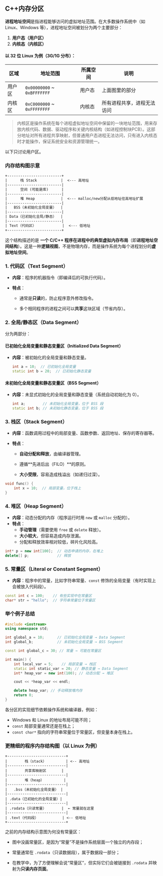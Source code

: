 ## C++内存分区

**进程地址空间**是指进程能够访问的虚拟地址范围。在大多数操作系统中（如 Linux、Windows 等），进程地址空间被划分为两个主要部分：

1. **用户态（用户区）**
2. **内核态（内核区）**

#### 以 32 位 Linux 为例（3G/1G 分布）：

| 区域   | 地址范围                    | 所属空间 | 说明                       |
| ------ | --------------------------- | -------- | -------------------------- |
| 用户区 | `0x00000000` ~ `0xBFFFFFFF` | 用户态   | 上面图里的部分             |
| 内核区 | `0xC0000000` ~ `0xFFFFFFFF` | 内核态   | 所有进程共享，进程无法访问 |

> 内核区是操作系统在每个进程虚拟地址空间中保留的一块地址范围，用来存放内核代码、数据、驱动程序和关键内核结构（如进程控制块PCB）。这部分地址对所有进程共享映射，但普通用户态进程无法访问，只有进入内核态时才能操作，保证系统安全和资源管理统一。

以下只讨论用户区。

### 内存结构图示意

```txt
+-------------------------+
|      栈 Stack           |  <--- 高地址
|-------------------------|
|      空间 (可能是库)      |
|-------------------------|
|      堆 Heap            |  <--- malloc/new分配从低地址往高地址扩展
|-------------------------|
|   BSS（未初始化全局变量）  |
|-------------------------|
| Data（已初始化全局/静态）  |
|-------------------------|
| Text（代码区）            |  <--- 低地址
+-------------------------+
```

这个结构描述的是 **一个 C/C++ 程序在进程中的典型虚拟内存布局**（即**进程地址空间结构**）。这是一种**逻辑视图**，不是物理内存，而是操作系统为每个进程划分的**虚拟地址空间**。

### 1. 代码区（Text Segment）

- **内容**：程序的机器指令（即编译后的可执行代码）。

- **特点**：

  - 通常是**只读**的，防止程序意外修改指令。

  - 多个相同程序的进程之间可以**共享**这块区域（节省内存）。

### 2. 全局/静态区（Data Segment）

分为两部分：

#### 已初始化全局变量和静态变量区（Initialized Data Segment）

- **内容**：被初始化的全局变量和静态变量。

  ```cpp
  int a = 10;  // 已初始化全局变量
  static int b = 20;  // 已初始化静态变量
  ```

#### 未初始化全局变量和静态变量区（BSS Segment）

- **内容**：未显式初始化的全局变量和静态变量（系统自动初始化为 0）。

  ```cpp
  int a;        // 未初始化全局变量，位于 BSS 段
  static int b; // 未初始化静态变量，位于 BSS 段
  ```

### 3. 栈区（Stack Segment）

- **内容**：函数调用过程中的局部变量、函数参数、返回地址、保存的寄存器等。

- **特点**：

  - **自动分配和释放**，由编译器管理。

  - 遵循**先进后出（FILO）**的原则。

  - **大小受限**，容易造成栈溢出（如递归过深）。

```cpp
void func() {
    int x = 10;  // 局部变量，位于栈上
}
```

### 4. 堆区（Heap Segment）

- **内容**：动态分配的内存（程序运行时用 `new` 或 `malloc` 分配的）。
- **特点**：
  - **手动管理**（需要使用 `free` 或 `delete` 释放）。
  - **大小较大**，但容易造成内存泄漏。
  - 分配和释放效率相对较低，碎片化风险高。

```cpp
int* p = new int[100];  // 动态申请的内存，在堆上
delete[] p;             // 释放
```

### 5. 常量区（Literal or Constant Segment）

- **内容**：程序中的常量，比如字符串常量、`const` 修饰的全局变量（有时实现上会被放入代码段）。

```cpp
const int c = 100;    // 有些实现中在常量区
char* str = "hello";  // 字符串常量位于常量区
```

### 举个例子总结

```cpp
#include <iostream>
using namespace std;

int global_a = 10;      // 已初始化全局变量 → Data Segment
int global_b;           // 未初始化全局变量 → BSS Segment

const int global_c = 30; // 常量 → 可能在常量区

int main() {
    int local_var = 5;    // 局部变量 → 栈区
    static int static_var = 20; // 静态变量 → Data Segment
    int* heap_var = new int(100); // 动态分配 → 堆区

    cout << *heap_var << endl;

    delete heap_var; // 手动释放堆内存
    return 0;
}
```

各分区的实现细节依赖操作系统和编译器，例如：

- Windows 和 Linux 的地址布局可能不同；
- `const` 局部变量通常还是在栈上；
- `const char*` 指向的字符串常量位于常量区，但变量本身在栈上。

###  更精细的程序内存结构图（以 Linux 为例）

```pgsql
+---------------------------+
|        栈（stack）         | <-- 高地址
|---------------------------|
|        共享库映射区       |
|---------------------------|
|        堆（heap）         |
|---------------------------|
|   .bss（未初始化全局变量） |
|---------------------------|
| .data（已初始化的全局变量）|
|---------------------------|
| .rodata（只读常量）       |  ← 常量就在这里
|---------------------------|
| .text（代码段）           | <-- 低地址
+---------------------------+
```

之前的内存结构示意图为何没有常量区：

- 图中没画常量区，是因为“常量”不是操作系统层面一个独立的内存段；

- 常量通常在 `.rodata`（只读数据段），属于数据段一部分；

- 在教学中，为了方便理解会说“常量区”，但实际它们会被链接到 `.rodata` 并映射为**只读内存页面**。